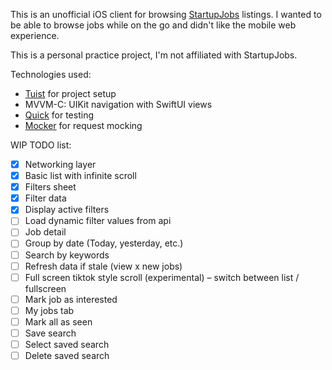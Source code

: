 This is an unofficial iOS client for browsing [StartupJobs](https://www.startupjobs.cz/) listings. I wanted to be able to browse jobs while on the go and didn't like the mobile web experience. 

This is a personal practice project, I'm not affiliated with StartupJobs.

Technologies used:
- [Tuist](https://tuist.dev/) for project setup
- MVVM-C: UIKit navigation with SwiftUI views
- [Quick](https://github.com/Quick/Quick) for testing
- [Mocker](https://github.com/WeTransfer/Mocker) for request mocking

WIP TODO list:
- [x]  Networking layer
- [x]  Basic list with infinite scroll
- [x]  Filters sheet
- [x]  Filter data
- [x]  Display active filters
- [ ]  Load dynamic filter values from api
- [ ]  Job detail
- [ ]  Group by date (Today, yesterday, etc.)
- [ ]  Search by keywords
- [ ]  Refresh data if stale (view x new jobs)
- [ ]  Full screen tiktok style scroll (experimental) – switch between list / fullscreen
- [ ]  Mark job as interested
- [ ]  My jobs tab
- [ ]  Mark all as seen
- [ ]  Save search
- [ ]  Select saved search
- [ ]  Delete saved search